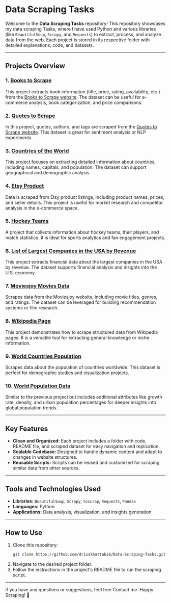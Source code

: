 # Data Scraping Tasks

Welcome to the **Data Scraping Tasks** repository! This repository showcases my data scraping Tasks, where I have used Python and various libraries (like `BeautifulSoup`, `Scrapy`, and `Requests`) to extract, process, and analyze data from the web. Each project is stored in its respective folder with detailed explanations, code, and datasets.

---

## Projects Overview

### 1. [Books to Scrape](https://github.com/drisskhattabi6/data-scraping-projects/tree/main/Books%20to%20Scrape)
This project extracts book information (title, price, rating, availability, etc.) from the [Books to Scrape website](http://books.toscrape.com/). The dataset can be useful for e-commerce analysis, book categorization, and price comparisons.

### 2. [Quotes to Scrape](https://github.com/drisskhattabi6/data-scraping-projects/tree/main/Quotes%20to%20Scrape)
In this project, quotes, authors, and tags are scraped from the [Quotes to Scrape website](http://quotes.toscrape.com/). This dataset is great for sentiment analysis or NLP experiments.

### 3. [Countries of the World](https://github.com/drisskhattabi6/data-scraping-projects/tree/main/Countries%20of%20the%20World)
This project focuses on extracting detailed information about countries, including names, capitals, and population. The dataset can support geographical and demographic analysis.

### 4. [Etsy Product](https://github.com/drisskhattabi6/data-scraping-projects/tree/main/Etsy%20Product)
Data is scraped from Etsy product listings, including product names, prices, and seller details. This project is useful for market research and competitor analysis in the e-commerce space.

### 5. [Hockey Teams](https://github.com/drisskhattabi6/data-scraping-projects/tree/main/Hockey%20Teams)
A project that collects information about hockey teams, their players, and match statistics. It is ideal for sports analytics and fan engagement projects.

### 6. [List of Largest Companies in the USA by Revenue](https://github.com/drisskhattabi6/data-scraping-projects/tree/main/List%20of%20largest%20companies%20in%20the%20USA%20by%20Revenue)
This project extracts financial data about the largest companies in the USA by revenue. The dataset supports financial analysis and insights into the U.S. economy.

### 7. [Moviesjoy Movies Data](https://github.com/drisskhattabi6/data-scraping-projects/tree/main/Moviesjoy%20Movies%20Data)
Scrapes data from the Moviesjoy website, including movie titles, genres, and ratings. The dataset can be leveraged for building recommendation systems or film research.

### 8. [Wikipedia Page](https://github.com/drisskhattabi6/data-scraping-projects/tree/main/Wikipedia%20Page)
This project demonstrates how to scrape structured data from Wikipedia pages. It is a versatile tool for extracting general knowledge or niche information.

### 9. [World Countries Population](https://github.com/drisskhattabi6/data-scraping-projects/tree/main/World%20Countries%20Population)
Scrapes data about the population of countries worldwide. This dataset is perfect for demographic studies and visualization projects.

### 10. [World Population Data](https://github.com/drisskhattabi6/data-scraping-projects/tree/main/World%20Population%20Data)
Similar to the previous project but includes additional attributes like growth rate, density, and urban population percentages for deeper insights into global population trends.

---

## Key Features
- **Clean and Organized:** Each project includes a folder with code, README file, and scraped dataset for easy navigation and replication.
- **Scalable Codebase:** Designed to handle dynamic content and adapt to changes in website structures.
- **Reusable Scripts:** Scripts can be reused and customized for scraping similar data from other sources.

---

## Tools and Technologies Used
- **Libraries:** `BeautifulSoup`, `Scrapy`, `toscrap`, `Requests`, `Pandas`
- **Languages:** Python
- **Applications:** Data analysis, visualization, and insights generation

---

## How to Use
1. Clone this repository:
   ```bash
   git clone https://github.com/drisskhattabi6/Data-Scraping-Tasks.git
   ```
2. Navigate to the desired project folder.
3. Follow the instructions in the project's README file to run the scraping script.

---
If you have any questions or suggestions, feel free Contact me.
Happy Scraping! 🚀
